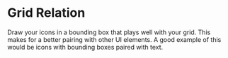 # Grid Relation

Draw your icons in a bounding box that plays well with your grid. This makes for a better pairing with other UI elements. A good example of this would be icons with bounding boxes paired with text.
